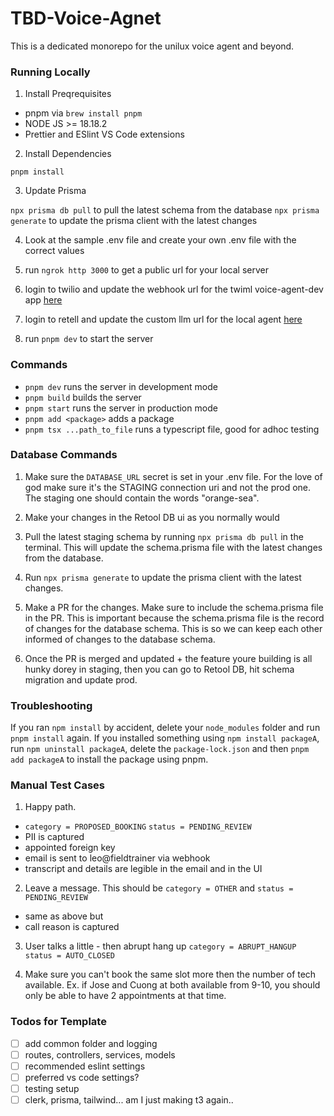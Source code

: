 # TBD-Voice-Agnet

This is a dedicated monorepo for the unilux voice agent and beyond.

### Running Locally

1. Install Preqrequisites

- pnpm via `brew install pnpm`
- NODE JS >= 18.18.2
- Prettier and ESlint VS Code extensions

2. Install Dependencies

```
pnpm install
```

3. Update Prisma

`npx prisma db pull` to pull the latest schema from the database
`npx prisma generate` to update the prisma client with the latest changes

4. Look at the sample .env file and create your own .env file with the correct values

5. run `ngrok http 3000` to get a public url for your local server

6. login to twilio and update the webhook url for the twiml voice-agent-dev app [here](https://console.twilio.com/us1/develop/phone-numbers/manage/twiml-apps?frameUrl=%2Fconsole%2Fvoice%2Ftwiml%2Fapps%2FAPcb1e8b340616c3cee1a908ebe025b4ba%3F__override_layout__%3Dembed%26bifrost%3Dtrue%26x-target-region%3Dus1)

7. login to retell and update the custom llm url for the local agent [here](https://beta.retellai.com/dashboard/agents?agent=4f0fbb106ba5d4673c9e5eb937ecded5)

8. run `pnpm dev` to start the server

### Commands

- `pnpm dev` runs the server in development mode
- `pnpm build` builds the server
- `pnpm start` runs the server in production mode
- `pnpm add <package>` adds a package
- `pnpm tsx ...path_to_file` runs a typescript file, good for adhoc testing

### Database Commands

1. Make sure the `DATABASE_URL` secret is set in your .env file. For the love of god make sure it's the STAGING connection uri and not the prod one. The staging one should contain the words "orange-sea".

2. Make your changes in the Retool DB ui as you normally would

3. Pull the latest staging schema by running `npx prisma db pull` in the terminal. This will update the schema.prisma file with the latest changes from the database.

4. Run `npx prisma generate` to update the prisma client with the latest changes.

5. Make a PR for the changes. Make sure to include the schema.prisma file in the PR. This is important because the schema.prisma file is the record of changes for the database schema. This is so we can keep each other informed of changes to the database schema.

6. Once the PR is merged and updated + the feature youre building is all hunky dorey in staging, then you can go to Retool DB, hit schema migration and update prod.

### Troubleshooting

If you ran `npm install` by accident, delete your `node_modules` folder and run `pnpm install` again.
If you installed something using `npm install packageA`, run `npm uninstall packageA`, delete the `package-lock.json` and then `pnpm add packageA` to install the package using pnpm.

### Manual Test Cases

1. Happy path.

- `category = PROPOSED_BOOKING` `status = PENDING_REVIEW`
- PII is captured
- appointed foreign key
- email is sent to leo@fieldtrainer via webhook
- transcript and details are legible in the email and in the UI

2. Leave a message. This should be `category = OTHER` and `status = PENDING_REVIEW`

- same as above but
- call reason is captured

3. User talks a little - then abrupt hang up `category = ABRUPT_HANGUP` `status = AUTO_CLOSED`

4. Make sure you can't book the same slot more then the number of tech available. Ex. if Jose and Cuong at both available from 9-10, you should only be able to have 2 appointments at that time.

### Todos for Template

- [ ] add common folder and logging
- [ ] routes, controllers, services, models
- [ ] recommended eslint settings
- [ ] preferred vs code settings?
- [ ] testing setup
- [ ] clerk, prisma, tailwind... am I just making t3 again..
